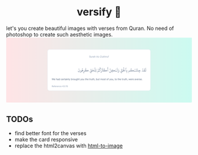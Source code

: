 <h1 align='center'>versify 🌙</h1>
let's you create beautiful images with verses from Quran. No need of photoshop to create such aesthetic images.

<img src='public/versify.png' />

## TODOs

- find better font for the verses
- make the card responsive
- replace the html2canvas with <a href='https://github.com/bubkoo/html-to-image'>html-to-image</a>
